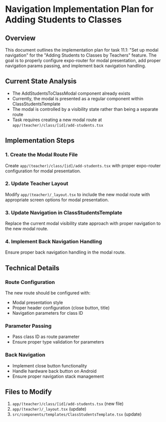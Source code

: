 # Navigation Implementation Plan for Adding Students to Classes

## Overview
This document outlines the implementation plan for task 11.1: "Set up modal navigation" for the "Adding Students to Classes by Teachers" feature. The goal is to properly configure expo-router for modal presentation, add proper navigation params passing, and implement back navigation handling.

## Current State Analysis
- The AddStudentsToClassModal component already exists
- Currently, the modal is presented as a regular component within ClassStudentsTemplate
- The modal is controlled by a visibility state rather than being a separate route
- Task requires creating a new modal route at `app/(teacher)/class/[id]/add-students.tsx`

## Implementation Steps

### 1. Create the Modal Route File
Create `app/(teacher)/class/[id]/add-students.tsx` with proper expo-router configuration for modal presentation.

### 2. Update Teacher Layout
Modify `app/(teacher)/_layout.tsx` to include the new modal route with appropriate screen options for modal presentation.

### 3. Update Navigation in ClassStudentsTemplate
Replace the current modal visibility state approach with proper navigation to the new modal route.

### 4. Implement Back Navigation Handling
Ensure proper back navigation handling in the modal route.

## Technical Details

### Route Configuration
The new route should be configured with:
- Modal presentation style
- Proper header configuration (close button, title)
- Navigation parameters for class ID

### Parameter Passing
- Pass class ID as route parameter
- Ensure proper type validation for parameters

### Back Navigation
- Implement close button functionality
- Handle hardware back button on Android
- Ensure proper navigation stack management

## Files to Modify

1. `app/(teacher)/class/[id]/add-students.tsx` (new file)
2. `app/(teacher)/_layout.tsx` (update)
3. `src/components/templates/ClassStudentsTemplate.tsx` (update)